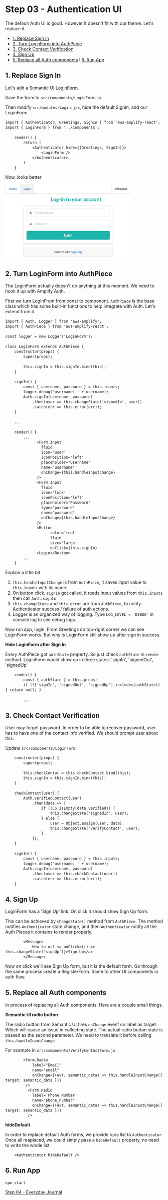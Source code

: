# Step 03 - Authentication UI

The default Auth UI is good. However it doesn't fit with our theme. Let's replace it.

* [1. Replace Sign In](#1-replace-sign-in)
* [2. Turn LoginForm into AuthPiece](#2-turn-loginform-into-authpiece)
* [3. Check Contact Verification](#3-check-contact-verication)
* [4. Sign Up](#4-sign-up)
* [5. Replace all Auth components](#5-replace-all-auth-components)
l [6. Run App](#6-run-app)

## 1. Replace Sign In

Let's add a Semantic UI [LoginForm](https://react.semantic-ui.com/layouts/login).

Save the form to `src/components/LoginForm.js`.

Then modify `src/modules/Login.jsx`, hide the default SignIn, add our LoginForm
```
import { Authenticator, Greetings, SignIn } from 'aws-amplify-react';
import { LoginForm } from '../components';

    render() {
        return (
            <Authenticator hide={[Greetings, SignIn]}>
                <LoginForm />
            </Authenticator>
        )
    }
```
Now, looks better

<img src="login_form.png" width="400px" />

## 2. Turn LoginForm into AuthPiece

The LoginForm actually doesn't do anything at this moment. We need to hook it up with Amplify Auth.

First we turn LoginFrom from const to component. `AuthPiece` is the base class which has some built-in functions to help integrate with Auth. Let's extend from it.
```
import { Auth, Logger } from 'aws-amplify';
import { AuthPiece } from 'aws-amplify-react';

const logger = new Logger('LoginForm');

class LoginForm extends AuthPiece {
    constructor(props) {
        super(props);

        this.signIn = this.signIn.bind(this);
    }

    signIn() {
        const { username, password } = this.inputs;
        logger.debug('username: ' + username);
        Auth.signIn(username, password)
            .then(user => this.changeState('signedIn', user))
            .catch(err => this.error(err));
    }

    ...

    render() {
        ...
              <Form.Input
                fluid
                icon='user'
                iconPosition='left'
                placeholder='Username'
                name="username"
                onChange={this.handleInputChange}
              />
              <Form.Input
                fluid
                icon='lock'
                iconPosition='left'
                placeholder='Password'
                type='password'
                name="password"
                onChange={this.handleInputChange}
              />
              <Button
                    color='teal'
                    fluid
                    size='large'
                    onClick={this.signIn}
              >Login</Button>
        ...
    }
```

Explain a little bit.

1. `this.handleInputChange` is from `AuthPiece`, it saves input value to `this.inputs` with its name.
2. On button click, `signIn` got called, it reads input values from `this.inputs` then call `Auth.signIn`
3. `this.changeState` and `this.error` are from `AuthPiece`, to notify Authenticator success / failure of auth actions.
4. Logger is an organized way of logging. Type `LOG_LEVEL = 'DEBUG'` in console log to see debug logs.

Now run app, login. From Greetings on top-right corner we can see LoginForm works. But why is LoginForm still show up after sign in success.

**Hide LoginForm after Sign In**

Every AuthPiece got `authState` property. So just check `authState` in `render` method. LoginForm would show up in three states: 'signIn', 'signedOut', 'signedUp'
```
    render() {
        const { authState } = this.props;
        if (!['signIn', 'signedOut', 'signedUp'].includes(authState)) { return null; }

        ...
```

## 3. Check Contact Verification

User may forget password. In order to be able to recover password, user has to have one of the contact info verified. We should prompt user about this.

Update `src/components/LoginForm`:
```
    constructor(props) {
        super(props);

        this.checkContat = this.checkContact.bind(this);
        this.signIn = this.signIn.bind(this);
    }

    checkContact(user) {
        Auth.verifiedContact(user)
            .then(data => {
                if (!JS.isEmpty(data.verified)) {
                    this.changeState('signedIn', user);
                } else {
                    user = Object.assign(user, data);
                    this.changeState('verifyContact', user);
                }
            });
    }

    signIn() {
        const { username, password } = this.inputs;
        logger.debug('username: ' + username);
        Auth.signIn(username, password)
            .then(user => this.checkContact(user))
            .catch(err => this.error(err));
    }
```

## 4. Sign Up

LoginForm has a 'Sign Up' link. On click it should show Sign Up form.

This can be achieved by `changeState()` method from `AuthPiece`. The method notifies `Authenticator` state change, and then `Authenticator` notify all the Auth Pieces it contains to render properly.

```
        <Message>
            New to us? <a onClick={() => this.changeState('signUp')}>Sign Up</a>
        </Message>
```

Now on click we'll see Sign Up form, but it is the default form. Go through the same process create a RegisterForm. Same to other UI components in auth flow.

## 5. Replace all Auth components

In process of replacing all Auth components. Here are a couple small things.

**Semantic UI radio button**

The radio button from Semantic UI fires `onChange` event on label as target. Which will cause an issue in collecting state. The actual radio button state is passed as the second parameter. We need to translate it before calling `this.handleInputChange`

For example in `src/components/VerifyContactForm.js`
```
        <Form.Radio
            label="Email"
            name="email"
            onChange={(evt, semantic_data) => this.handleInputChange({ target: semantic_data })}
         />
          <Form.Radio
            label='Phone Number'
            name="phone_number"
            onChange={(evt, semantic_data) => this.handleInputChange({ target: semantic_data })}
          />
```

**hideDefault**

In order to replace default Auth forms, we provide `hide` list to `Authenticator`. Once all reaplaced, we could simply pass a `hideDefault` property, no need to write the whole list.

```
    <Authenticator hideDefault />
```

## 6. Run App

```
npm start
```

[Step 04 - Everyday Journal](../step-04)
